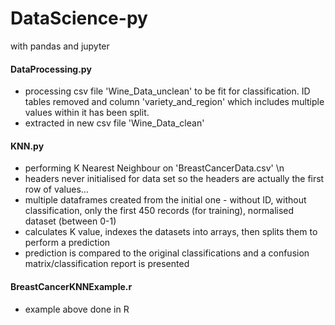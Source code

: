 # DataScience-py
with pandas and jupyter

#### DataProcessing.py
- processing csv file 'Wine_Data_unclean' to be fit for classification. ID tables removed and column 'variety_and_region' which includes multiple values within it has been split.
- extracted in new csv file 'Wine_Data_clean'

#### KNN.py
- performing K Nearest Neighbour on 'BreastCancerData.csv' \n
- headers never initialised for data set so the headers are actually the first row of values...
- multiple dataframes created from the initial one - without ID, without classification, only the first 450 records (for training), normalised dataset (between 0-1)
- calculates K value, indexes the datasets into arrays, then splits them to perform a prediction
- prediction is compared to the original classifications and a confusion matrix/classification report is presented

#### BreastCancerKNNExample.r
- example above done in R
